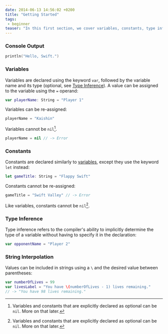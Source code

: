 ```yaml
---
date: 2014-06-13 14:56:02 +0200
title: "Getting Started"
tags:
 - beginner
teaser: "In this first section, we cover variables, constants, type inference, casting and string interpolation."
---
```


### Console Output

~~~swift
println("Hello, Swift.")
~~~

### Variables

Variables are declared using the keyword `var`, followed by the variable name and its type (optional, see [Type Inference](#type-inference)). A value can be assigned to the variable using the `=` operand:

~~~swift
var playerName: String = "Player 1"
~~~

Variables can be re-assigned:

~~~swift
playerName = "Kaishin"
~~~

Variables cannot be `nil`[^1].

~~~swift
playerName = nil // -> Error
~~~

### Constants

Constants are declared similarly to [variables](#variables), except they use the
keyword `let` instead:

~~~swift
let gameTitle: String = "Flappy Swift"
~~~

Constants cannot be re-assigned:

~~~swift
gameTitle = "Swift Valley" // -> Error
~~~

Like variables, constants cannot be `nil`[^1].

### Type Inference

Type inference refers to the compiler's ability
to implicitly determine the type of a variable without having to
specify it in the declaration:

~~~swift
var opponentName = "Player 2"
~~~

### String Interpolation

Values can be included in strings using a `\` and the desired value between
parentheses:

~~~swift
var numberOfLives = 99
var livesLabel = "You have \(numberOfLives - 1) lives remaining."
// -> "You have 98 lives remaining."
~~~

[^1]: Variables and constants that are explicitly declared as optional can be `nil`. More on that later.
